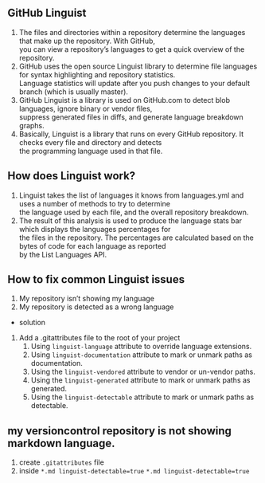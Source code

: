 ##  GitHub Linguist  
1. The files and directories within a repository determine the languages that make up the repository. With GitHub,      
   you can view a repository’s languages to get a quick overview of the repository.   
1.  GitHub uses the open source Linguist library to determine file languages for syntax highlighting and repository statistics.  
    Language statistics will update after you push changes to your default branch (which is usually master).  
1. GitHub Linguist is a library is used on GitHub.com to detect blob languages, ignore binary or vendor files,          
   suppress generated files in diffs, and generate language breakdown graphs.  
1. Basically, Linguist is a library that runs on every GitHub repository. It checks every file and directory and detects  
   the programming language used in that file.     
## How does Linguist work?  
1. Linguist takes the list of languages it knows from languages.yml and uses a number of methods to try to determine   
   the language used by each file, and the overall repository breakdown.  
1. The result of this analysis is used to produce the language stats bar which displays the languages percentages for    
   the files in the repository. The percentages are calculated based on the bytes of code for each language as reported    
   by the List Languages API.     
   
## How to fix common Linguist issues
1. My repository isn’t showing my language  
1. My repository is detected as a wrong language  
* solution 
1. Add a .gitattributes file to the root of your project    
    1. Using `linguist-language` attribute to override language extensions.    
    1. Using `linguist-documentation` attribute to mark or unmark paths as documentation.  
    1. Using the `linguist-vendored` attribute to vendor or un-vendor paths.  
    1. Using the `linguist-generated` attribute to mark or unmark paths as generated.  
    1. Using the `linguist-detectable` attribute to mark or unmark paths as detectable.    
   
## my versioncontrol repository is not showing markdown language.
1. create `.gitattributes` file   
1. inside `*.md linguist-detectable=true` `*.md linguist-detectable=true`  

    